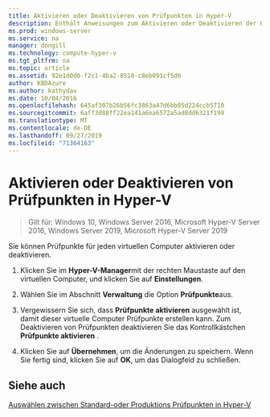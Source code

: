 ```yaml
---
title: Aktivieren oder Deaktivieren von Prüfpunkten in Hyper-V
description: Enthält Anweisungen zum Aktivieren oder Deaktivieren der Prüf Punkt Funktion.
ms.prod: windows-server
ms.service: na
manager: dongill
ms.technology: compute-hyper-v
ms.tgt_pltfrm: na
ms.topic: article
ms.assetid: 92e1d0d0-f2c1-4ba2-8510-c8eb091cf5d6
author: KBDAzure
ms.author: kathydav
ms.date: 10/04/2016
ms.openlocfilehash: 645af307b26b56fc3863a47d6bb05d224ccb5710
ms.sourcegitcommit: 6aff3d88ff22ea141a6ea6572a5ad8dd6321f199
ms.translationtype: MT
ms.contentlocale: de-DE
ms.lasthandoff: 09/27/2019
ms.locfileid: "71364163"
---
```

# <a name="enable-or-disable-checkpoints-in-hyper-v"></a>Aktivieren oder Deaktivieren von Prüfpunkten in Hyper-V

>Gilt für: Windows 10, Windows Server 2016, Microsoft Hyper-V Server 2016, Windows Server 2019, Microsoft Hyper-V Server 2019
  
Sie können Prüfpunkte für jeden virtuellen Computer aktivieren oder deaktivieren.  
  
1.  Klicken Sie im **Hyper-V-Manager**mit der rechten Maustaste auf den virtuellen Computer, und klicken Sie auf **Einstellungen**.  
  
2.  Wählen Sie im Abschnitt **Verwaltung** die Option **Prüfpunkte**aus.  
  
3.  Vergewissern Sie sich, dass **Prüfpunkte aktivieren** ausgewählt ist, damit dieser virtuelle Computer Prüfpunkte erstellen kann. Zum Deaktivieren von Prüfpunkten deaktivieren Sie das Kontrollkästchen **Prüfpunkte aktivieren** .  
  
4.  Klicken Sie auf **Übernehmen**, um die Änderungen zu speichern. Wenn Sie fertig sind, klicken Sie auf **OK**, um das Dialogfeld zu schließen.  
  
## <a name="see-also"></a>Siehe auch  
  
[Auswählen zwischen Standard-oder Produktions Prüfpunkten in Hyper-V](Choose-between-standard-or-production-checkpoints-in-Hyper-V.md)  


